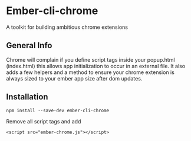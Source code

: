 # Ember-cli-chrome

A toolkit for building ambitious chrome extensions


## General Info
Chrome will complain if you define script tags inside your popup.html (index.html) this allows app initialization to occur in an external file. It also adds a few helpers and a method to ensure your chrome extension is always sized to your ember app size after dom updates.


## Installation
`npm install --save-dev ember-cli-chrome`

Remove all script tags and add

`<script src="ember-chrome.js"></script>`
